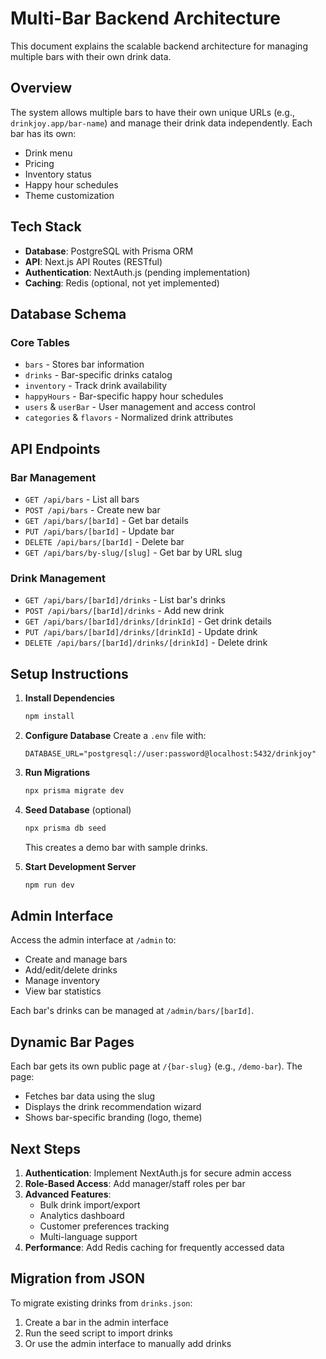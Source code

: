 # Multi-Bar Backend Architecture

This document explains the scalable backend architecture for managing multiple bars with their own drink data.

## Overview

The system allows multiple bars to have their own unique URLs (e.g., `drinkjoy.app/bar-name`) and manage their drink data independently. Each bar has its own:
- Drink menu
- Pricing
- Inventory status
- Happy hour schedules
- Theme customization

## Tech Stack

- **Database**: PostgreSQL with Prisma ORM
- **API**: Next.js API Routes (RESTful)
- **Authentication**: NextAuth.js (pending implementation)
- **Caching**: Redis (optional, not yet implemented)

## Database Schema

### Core Tables
- `bars` - Stores bar information
- `drinks` - Bar-specific drinks catalog
- `inventory` - Track drink availability
- `happyHours` - Bar-specific happy hour schedules
- `users` & `userBar` - User management and access control
- `categories` & `flavors` - Normalized drink attributes

## API Endpoints

### Bar Management
- `GET /api/bars` - List all bars
- `POST /api/bars` - Create new bar
- `GET /api/bars/[barId]` - Get bar details
- `PUT /api/bars/[barId]` - Update bar
- `DELETE /api/bars/[barId]` - Delete bar
- `GET /api/bars/by-slug/[slug]` - Get bar by URL slug

### Drink Management
- `GET /api/bars/[barId]/drinks` - List bar's drinks
- `POST /api/bars/[barId]/drinks` - Add new drink
- `GET /api/bars/[barId]/drinks/[drinkId]` - Get drink details
- `PUT /api/bars/[barId]/drinks/[drinkId]` - Update drink
- `DELETE /api/bars/[barId]/drinks/[drinkId]` - Delete drink

## Setup Instructions

1. **Install Dependencies**
   ```bash
   npm install
   ```

2. **Configure Database**
   Create a `.env` file with:
   ```
   DATABASE_URL="postgresql://user:password@localhost:5432/drinkjoy"
   ```

3. **Run Migrations**
   ```bash
   npx prisma migrate dev
   ```

4. **Seed Database** (optional)
   ```bash
   npx prisma db seed
   ```
   This creates a demo bar with sample drinks.

5. **Start Development Server**
   ```bash
   npm run dev
   ```

## Admin Interface

Access the admin interface at `/admin` to:
- Create and manage bars
- Add/edit/delete drinks
- Manage inventory
- View bar statistics

Each bar's drinks can be managed at `/admin/bars/[barId]`.

## Dynamic Bar Pages

Each bar gets its own public page at `/{bar-slug}` (e.g., `/demo-bar`). The page:
- Fetches bar data using the slug
- Displays the drink recommendation wizard
- Shows bar-specific branding (logo, theme)

## Next Steps

1. **Authentication**: Implement NextAuth.js for secure admin access
2. **Role-Based Access**: Add manager/staff roles per bar
3. **Advanced Features**:
   - Bulk drink import/export
   - Analytics dashboard
   - Customer preferences tracking
   - Multi-language support
4. **Performance**: Add Redis caching for frequently accessed data

## Migration from JSON

To migrate existing drinks from `drinks.json`:
1. Create a bar in the admin interface
2. Run the seed script to import drinks
3. Or use the admin interface to manually add drinks